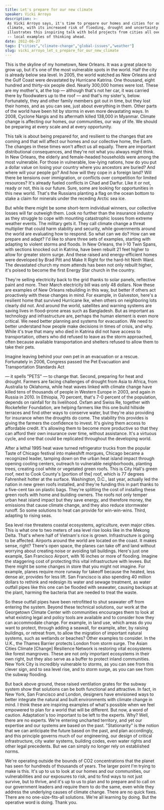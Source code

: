 ```yaml
---
title: Let's prepare for our new climate
speaker: Vicki Arroyo
description: >-
 As Vicki Arroyo says, it's time to prepare our homes and cities for our changing
 climate, with its increased risk of flooding, drought and uncertainty. She
 illustrates this inspiring talk with bold projects from cities all over the world
 -- local examples of thinking ahead.
date: 2012-06-27
tags: ["cities","climate-change","global-issues","weather"]
slug: vicki_arroyo_let_s_prepare_for_our_new_climate
---
```


This is the skyline of my hometown, New Orleans. It was a great place to grow up, but it's
one of the most vulnerable spots in the world. Half the city is already below sea level.
In 2005, the world watched as New Orleans and the Gulf Coast were devastated by Hurricane
Katrina. One thousand, eight hundred and thirty-six people died. Nearly 300,000 homes were
lost. These are my mother's, at the top — although that's not her car, it was carried
there by floodwaters up to the roof — and that's my sister's, below. Fortunately, they and
other family members got out in time, but they lost their homes, and as you can see, just
about everything in them. Other parts of the world have been hit by storms in even more
devastating ways. In 2008, Cyclone Nargis and its aftermath killed 138,000 in Myanmar.
Climate change is affecting our homes, our communities, our way of life. We should be
preparing at every scale and at every opportunity.

This talk is about being prepared for, and resilient to the changes that are coming and
that will affect our homes and our collective home, the Earth. The changes in these times
won't affect us all equally. There are important distributional consequences, and they're
not what you always might think. In New Orleans, the elderly and female-headed households
were among the most vulnerable. For those in vulnerable, low-lying nations, how do you put
a dollar value on losing your country where you ancestors are buried? And where will your
people go? And how will they cope in a foreign land? Will there be tensions over
immigration, or conflicts over competition for limited resources? It's already fueled
conflicts in Chad and Darfur. Like it or not, ready or not, this is our future. Sure, some
are looking for opportunities in this new world. That's the Russians planting a flag on
the ocean bottom to stake a claim for minerals under the receding Arctic sea
ice.

But while there might be some short-term individual winners, our collective losses will
far outweigh them. Look no further than the insurance industry as they struggle to cope
with mounting catastrophic losses from extreme weather events. The military gets it. They
call climate change a threat multiplier that could harm stability and security, while
governments around the world are evaluating how to respond. So what can we do? How can we
prepare and adapt? I'd like to share three sets of examples, starting with adapting to
violent storms and floods. In New Orleans, the I-10 Twin Spans, with sections knocked out
in Katrina, have been rebuilt 21 feet higher to allow for greater storm surge. And these
raised and energy-efficient homes were developed by Brad Pitt and Make It Right for the
hard-hit Ninth Ward. The devastated church my mom attends has been not only rebuilt
higher, it's poised to become the first Energy Star church in the country.

They're selling electricity back to the grid thanks to solar panels, reflective paint and
more. Their March electricity bill was only 48 dollars. Now these are examples of New
Orleans rebuilding in this way, but better if others act proactively with these changes in
mind. For example, in Galveston, here's a resilient home that survived Hurricane Ike, when
others on neighboring lots clearly did not. And around the world, satellites and warning
systems are saving lives in flood-prone areas such as Bangladesh. But as important as
technology and infrastructure are, perhaps the human element is even more critical. We
need better planning and systems for evacuation. We need to better understand how people
make decisions in times of crisis, and why. While it's true that many who died in Katrina
did not have access to transportation, others who did refused to leave as the storm
approached, often because available transportation and shelters refused to allow them to
take their pets.

Imagine leaving behind your own pet in an evacuation or a rescue. Fortunately in 2006,
Congress passed the Pet Evacuation and Transportation Standards Act 

— it spells "PETS" — to change that. Second, preparing for heat and drought. Farmers are
facing challenges of drought from Asia to Africa, from Australia to Oklahoma, while heat
waves linked with climate change have killed tens of thousands of people in Western Europe
in 2003, and again in Russia in 2010. In Ethiopia, 70 percent, that's 7-0 percent of the
population, depends on rainfall for its livelihood. Oxfam and Swiss Re, together with
Rockefeller Foundation, are helping farmers like this one build hillside terraces and find
other ways to conserve water, but they're also providing for insurance when the droughts
do come. The stability this provides is giving the farmers the confidence to invest. It's
giving them access to affordable credit. It's allowing them to become more productive so
that they can afford their own insurance over time, without assistance. It's a virtuous
cycle, and one that could be replicated throughout the developing world.

After a lethal 1995 heat wave turned refrigerator trucks from the popular Taste of Chicago
festival into makeshift morgues, Chicago became a recognized leader, tamping down on the
urban heat island impact through opening cooling centers, outreach to vulnerable
neighborhoods, planting trees, creating cool white or vegetated green roofs. This is City
Hall's green roof, next to Cook County's [portion of the] roof, which is 77 degrees
Fahrenheit hotter at the surface. Washington, D.C., last year, actually led the nation in
new green roofs installed, and they're funding this in part thanks to a five-cent tax on
plastic bags. They're splitting the cost of installing these green roofs with home and
building owners. The roofs not only temper urban heat island impact but they save energy,
and therefore money, the emissions that cause climate change, and they also reduce
stormwater runoff. So some solutions to heat can provide for win-win-wins. Third, adapting
to rising seas.

Sea level rise threatens coastal ecosystems, agriculture, even major cities. This is what
one to two meters of sea level rise looks like in the Mekong Delta. That's where half of
Vietnam's rice is grown. Infrastructure is going to be affected. Airports around the world
are located on the coast. It makes sense, right? There's open space, the planes can take
off and land without worrying about creating noise or avoiding tall buildings. Here's just
one example, San Francisco Airport, with 16 inches or more of flooding. Imagine the
staggering cost of protecting this vital infrastructure with levees. But there might be
some changes in store that you might not imagine. For example, planes require more runway
for takeoff because the heated, less dense air, provides for less lift. San Francisco is
also spending 40 million dollars to rethink and redesign its water and sewage treatment,
as water outfall pipes like this one can be flooded with seawater, causing backups at the
plant, harming the bacteria that are needed to treat the waste.

So these outfall pipes have been retrofitted to shut seawater off from entering the
system. Beyond these technical solutions, our work at the Georgetown Climate Center with
communities encourages them to look at what existing legal and policy tools are available
and to consider how they can accommodate change. For example, in land use, which areas do
you want to protect, through adding a seawall, for example, alter, by raising buildings,
or retreat from, to allow the migration of important natural systems, such as wetlands or
beaches? Other examples to consider. In the U.K., the Thames Barrier protects London from
storm surge. The Asian Cities Climate [Change] Resilience Network is restoring vital
ecosystems like forest mangroves. These are not only important ecosystems in their own
right, but they also serve as a buffer to protect inland communities. New York City is
incredibly vulnerable to storms, as you can see from this clever sign, and to sea level
rise, and to storm surge, as you can see from the subway flooding.

But back above ground, these raised ventilation grates for the subway system show that
solutions can be both functional and attractive. In fact, in New York, San Francisco and
London, designers have envisioned ways to better integrate the natural and built
environments with climate change in mind. I think these are inspiring examples of what's
possible when we feel empowered to plan for a world that will be different. But now, a word
of caution. Adaptation's too important to be left to the experts. Why? Well, there are no
experts. We're entering uncharted territory, and yet our expertise and our systems are
based on the past. "Stationarity" is the notion that we can anticipate the future based on
the past, and plan accordingly, and this principle governs much of our engineering, our
design of critical infrastructure, city water systems, building codes, even water rights
and other legal precedents. But we can simply no longer rely on established
norms.

We're operating outside the bounds of CO2 concentrations that the planet has seen for
hundreds of thousands of years. The larger point I'm trying to make is this. It's up to us
to look at our homes and our communities, our vulnerabilities and our exposures to risk,
and to find ways to not just survive, but to thrive, and it's up to us to plan and to
prepare and to call on our government leaders and require them to do the same, even while
they address the underlying causes of climate change. There are no quick fixes. There are
no one-size-fits-all solutions. We're all learning by doing. But the operative word is
doing. Thank you.

<!--
ad_duration=3.33
event="TEDGlobal 2012"
external_start_time=0
has_talk_citation=0
intro_duration=11.82
is_subtitle_required="False"
is_talk_featured="True"
language="en"
language_swap="False"
native_language="en"
number_of_related_talks=6
number_of_speakers=1
number_of_subtitled_videos=26
number_of_tags=4
number_of_talk_download_languages=27
number_of_talk_more_resources=1
number_of_talk_recommendations=1
number_of_talks_take_actions=0
post_ad_duration=0.83
published_timestamp="2012-09-30 14:00:58"
recording_date="2012-06-27"
speaker_description="Environmental policy influencer"
speaker_is_published=1
speaker_name="Vicki Arroyo"
speaker_what_others_say="One of Grist's seven 'favorite journos and wonks.'"
talk_name="Let's prepare for our new climate"
talk_recommendations_blurb="The eco-lawyer shares tools and tips for government officials and individuals to manage rising sea levels and temperatures."
talks_tags=["cities","climate-change","global-issues","weather"]
talks_take_action=[]
url_audio="https://download.ted.com/talks/VickiArroyo_2012G.mp3?apikey=acme-roadrunner"
url_photo_speaker="https://pe.tedcdn.com/images/ted/65551c83f84dac9130824c65e643fcd4d1ee8925_254x191.jpg"
url_photo_talk="https://s3.amazonaws.com/talkstar-photos/uploads/f6f4ba06-46ec-4bd7-b751-5a0e28c3540a/VickiArroyo_2012G-embed.jpg"
url_webpage="https://www.ted.com/talks/vicki_arroyo_let_s_prepare_for_our_new_climate"
video_type_name="TED Stage Talk"
-->